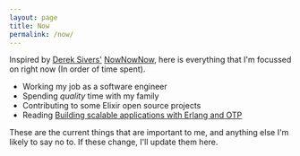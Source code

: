 ```yaml
---
layout: page
title: Now
permalink: /now/
---
```


Inspired by [Derek Sivers'](http://sivers.org)
[NowNowNow](http://nownownow.com), here is everything that I'm focussed on right
now (In order of time spent).

* Working my job as a software engineer
* Spending *quality* time with my family
* Contributing to some Elixir open source projects
* Reading [Building scalable applications with Erlang and OTP](https://erlang.org)

These are the current things that are important to me, and anything else I'm
likely to say no to. If these change, I'll update them here.
